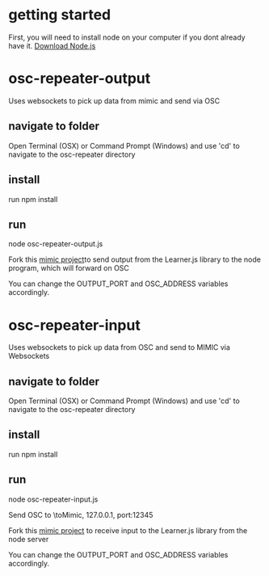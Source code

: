 # getting started
First, you will need to install node on your computer if you dont already have it. 
[Download Node.js](https://nodejs.org/en/download)

# osc-repeater-output
Uses websockets to pick up data from mimic and send via OSC

## navigate to folder
Open Terminal (OSX) or Command Prompt (Windows) and use 'cd' to navigate to the osc-repeater directory 

## install
run npm install

## run
node osc-repeater-output.js 

Fork this [mimic project](https://mimicproject.com/code/247e4538-0366-b735-9052-0e875a96a140)to send output from the Learner.js library to the node program, which will forward on OSC 

You can change the OUTPUT_PORT and OSC_ADDRESS variables accordingly.

# osc-repeater-input
Uses websockets to pick up data from OSC and send to MIMIC via Websockets

## navigate to folder
Open Terminal (OSX) or Command Prompt (Windows) and use 'cd' to navigate to the osc-repeater directory 

## install
run npm install

## run
node osc-repeater-input.js

Send OSC to \toMimic, 127.0.0.1, port:12345

Fork this [mimic project](https://mimicproject.com/code/10fe5752-913e-71d8-3fd4-0ec0f0b9f4f3) to receive input to the Learner.js library from the node server

You can change the OUTPUT_PORT and OSC_ADDRESS variables accordingly.
